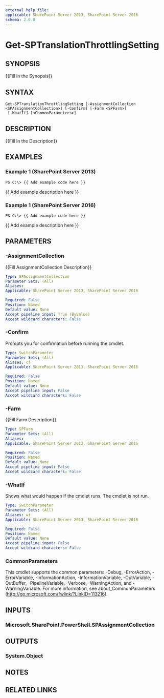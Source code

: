 ```yaml
---
external help file: 
applicable: SharePoint Server 2013, SharePoint Server 2016
schema: 2.0.0
---
```


# Get-SPTranslationThrottlingSetting

## SYNOPSIS
{{Fill in the Synopsis}}

## SYNTAX

```
Get-SPTranslationThrottlingSetting [-AssignmentCollection <SPAssignmentCollection>] [-Confirm] [-Farm <SPFarm>]
 [-WhatIf] [<CommonParameters>]
```

## DESCRIPTION
{{Fill in the Description}}

## EXAMPLES

### Example 1 (SharePoint Server 2013)
```
PS C:\> {{ Add example code here }}
```

{{ Add example description here }}

### Example 1 (SharePoint Server 2016)
```
PS C:\> {{ Add example code here }}
```

{{ Add example description here }}

## PARAMETERS

### -AssignmentCollection
{{Fill AssignmentCollection Description}}

```yaml
Type: SPAssignmentCollection
Parameter Sets: (All)
Aliases: 
Applicable: SharePoint Server 2013, SharePoint Server 2016

Required: False
Position: Named
Default value: None
Accept pipeline input: True (ByValue)
Accept wildcard characters: False
```

### -Confirm
Prompts you for confirmation before running the cmdlet.

```yaml
Type: SwitchParameter
Parameter Sets: (All)
Aliases: cf
Applicable: SharePoint Server 2013, SharePoint Server 2016

Required: False
Position: Named
Default value: None
Accept pipeline input: False
Accept wildcard characters: False
```

### -Farm
{{Fill Farm Description}}

```yaml
Type: SPFarm
Parameter Sets: (All)
Aliases: 
Applicable: SharePoint Server 2013, SharePoint Server 2016

Required: False
Position: Named
Default value: None
Accept pipeline input: False
Accept wildcard characters: False
```

### -WhatIf
Shows what would happen if the cmdlet runs.
The cmdlet is not run.

```yaml
Type: SwitchParameter
Parameter Sets: (All)
Aliases: wi
Applicable: SharePoint Server 2013, SharePoint Server 2016

Required: False
Position: Named
Default value: None
Accept pipeline input: False
Accept wildcard characters: False
```

### CommonParameters
This cmdlet supports the common parameters: -Debug, -ErrorAction, -ErrorVariable, -InformationAction, -InformationVariable, -OutVariable, -OutBuffer, -PipelineVariable, -Verbose, -WarningAction, and -WarningVariable. For more information, see about_CommonParameters (http://go.microsoft.com/fwlink/?LinkID=113216).

## INPUTS

### Microsoft.SharePoint.PowerShell.SPAssignmentCollection

## OUTPUTS

### System.Object

## NOTES

## RELATED LINKS

